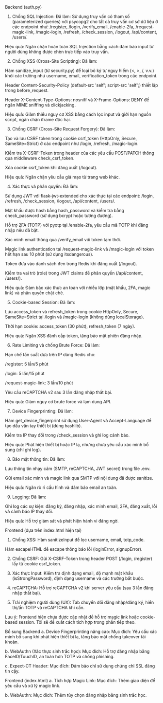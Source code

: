 Backend (auth.py)
1. Chống SQL Injection:
Đã làm:
Sử dụng truy vấn có tham số (parameterized queries) với psycopg2 cho tất cả truy vấn cơ sở dữ liệu ở các endpoint như: /register, /login, /verify_email, /enable-2fa, /request-magic-link, /magic-login, /refresh, /check_session, /logout, /api/content, /users/<email>.

Hiệu quả:
Ngăn chặn hoàn toàn SQL Injection bằng cách đảm bảo input từ người dùng không được chèn trực tiếp vào truy vấn.

2. Chống XSS (Cross-Site Scripting):
Đã làm:

Hàm sanitize_input (từ security.py) để loại bỏ ký tự nguy hiểm (<, >, /, v.v.) khỏi các trường như username, email, verification_token trong các endpoint.

Header Content-Security-Policy (default-src 'self'; script-src 'self';) thiết lập trong before_request.

Header X-Content-Type-Options: nosniff và X-Frame-Options: DENY để ngăn MIME sniffing và clickjacking.

Hiệu quả:
Giảm thiểu nguy cơ XSS bằng cách lọc input và giới hạn nguồn script, ngăn chặn iframe độc hại.

3. Chống CSRF (Cross-Site Request Forgery):
Đã làm:

Tạo và lưu CSRF token trong cookie csrf_token (HttpOnly, Secure, SameSite=Strict) ở các endpoint như /login, /refresh, /magic-login.

Kiểm tra X-CSRF-Token trong header của các yêu cầu POST/PATCH thông qua middleware check_csrf_token.

Xóa cookie csrf_token khi đăng xuất (/logout).

Hiệu quả:
Ngăn chặn yêu cầu giả mạo từ trang web khác.

4. Xác thực và phân quyền:
Đã làm:

Sử dụng JWT với flask-jwt-extended cho xác thực tại các endpoint: /login, /refresh, /check_session, /logout, /api/content, /users/<email>.

Mật khẩu được hash bằng hash_password và kiểm tra bằng check_password (sử dụng bcrypt hoặc tương đương).

Hỗ trợ 2FA (TOTP) với pyotp tại /enable-2fa, yêu cầu mã TOTP khi đăng nhập nếu đã bật.

Xác minh email thông qua /verify_email với token tạm thời.

Magic link authentication tại /request-magic-link và /magic-login với token hết hạn sau 10 phút (sử dụng itsdangerous).

Token đưa vào danh sách đen trong Redis khi đăng xuất (/logout).

Kiểm tra vai trò (role) trong JWT claims để phân quyền (/api/content, /users/<email>).

Hiệu quả:
Đảm bảo xác thực an toàn với nhiều lớp (mật khẩu, 2FA, magic link) và phân quyền chặt chẽ.

5. Cookie-based Session:
Đã làm:

Lưu access_token và refresh_token trong cookie HttpOnly, Secure, SameSite=Strict tại /login và /magic-login (không dùng localStorage).

Thời hạn cookie: access_token (30 phút), refresh_token (7 ngày).

Hiệu quả:
Ngăn XSS đánh cắp token, tăng bảo mật phiên đăng nhập.

6. Rate Limiting và chống Brute Force:
Đã làm:

Hạn chế tần suất dựa trên IP dùng Redis cho:

/register: 5 lần/5 phút

/login: 5 lần/15 phút

/request-magic-link: 3 lần/10 phút

Yêu cầu reCAPTCHA v2 sau 3 lần đăng nhập thất bại.

Hiệu quả:
Giảm nguy cơ brute force và lạm dụng API.

7. Device Fingerprinting:
Đã làm:

Hàm get_device_fingerprint sử dụng User-Agent và Accept-Language để tạo dấu vân tay thiết bị (dùng hashlib).

Kiểm tra IP thay đổi trong /check_session và ghi log cảnh báo.

Hiệu quả:
Phát hiện thiết bị hoặc IP lạ, nhưng chưa yêu cầu xác minh bổ sung (chỉ ghi log).

8. Bảo mật thông tin:
Đã làm:

Lưu thông tin nhạy cảm (SMTP, reCAPTCHA, JWT secret) trong file .env.

Gửi email xác minh và magic link qua SMTP với nội dung đã được sanitize.

Hiệu quả:
Ngăn rò rỉ cấu hình và đảm bảo email an toàn.

9. Logging:
Đã làm:

Ghi log các sự kiện: đăng ký, đăng nhập, xác minh email, 2FA, đăng xuất, lỗi và cảnh báo IP thay đổi.

Hiệu quả:
Hỗ trợ giám sát và phát hiện hành vi đáng ngờ.

Frontend (dựa trên index.html hiện tại)
1. Chống XSS:
Hàm sanitizeInput để lọc username, email, totp_code.

Hàm escapeHTML để escape thông báo lỗi (loginError, signupError).

2. Chống CSRF:
Gửi X-CSRF-Token trong header POST (/login, /register) lấy từ cookie csrf_token.

3. Xác thực Input:
Kiểm tra định dạng email, độ mạnh mật khẩu (isStrongPassword), định dạng username và các trường bắt buộc.

4. reCAPTCHA:
Hỗ trợ reCAPTCHA v2 khi server yêu cầu (sau 3 lần đăng nhập thất bại).

5. Trải nghiệm người dùng (UX):
Tab chuyển đổi đăng nhập/đăng ký, hiển thị/ẩn TOTP và reCAPTCHA khi cần.

Lưu ý: Frontend hiện chưa được cập nhật để hỗ trợ magic link hoặc cookie-based session. Tôi sẽ đề xuất cách tích hợp trong phần tiếp theo.

Bổ sung
Backend
a. Device Fingerprinting nâng cao:
Mục đích: Yêu cầu xác minh bổ sung khi phát hiện thiết bị lạ, tăng bảo mật chống takeover tài khoản.

b. WebAuthn (Xác thực sinh trắc học):
Mục đích: Hỗ trợ đăng nhập bằng FaceID/TouchID, an toàn hơn TOTP và chống phishing.

c. Expect-CT Header:
Mục đích: Đảm bảo chỉ sử dụng chứng chỉ SSL đáng tin cậy.

Frontend (index.html)
a. Tích hợp Magic Link:
Mục đích: Thêm giao diện để yêu cầu và xử lý magic link.

b. WebAuthn:
Mục đích: Thêm tùy chọn đăng nhập bằng sinh trắc học.